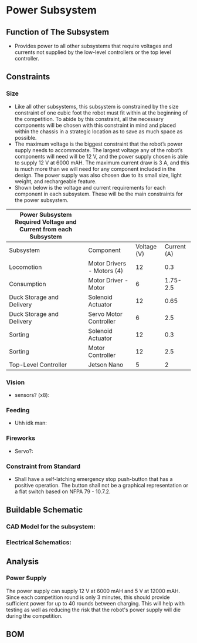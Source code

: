# **Power Subsystem**
## **Function of The Subsystem** 
- Provides power to all other subsystems that require voltages and currents not supplied by the low-level controllers or the top level controller.
## **Constraints**
### **Size**
- Like all other subsystems, this subsystem is constrained by the size constraint of one cubic foot the robot must fit within at the beginning of the competition. To abide by this constraint, all the necessary components will be chosen with this constraint in mind and placed within the chassis in a strategic location as to save as much space as possible.
- The maximum voltage is the biggest constraint that the robot’s power supply needs to accommodate. The largest voltage any of the robot’s components will need will be 12 V, and the power supply chosen is able to supply 12 V at 6000 mAH. The maximum current draw is 3 A, and this is much more than we will need for any component included in the design. The power supply was also chosen due to its small size, light weight, and rechargeable feature.
- Shown below is the voltage and current requirements for each component in each subsystem. These will be the main constraints for the power subsystem.

| Power Subsystem Required Voltage and Current from each Subsystem |                            |             |             |
|----------------------------------------------------------------|----------------------------|-------------|-------------|
| Subsystem                                                      | Component                  | Voltage (V) | Current (A) |
| Locomotion                                                     | Motor Drivers - Motors (4) | 12          | 0.3         |
| Consumption                                                    | Motor Driver - Motor       | 6           | 1.75-2.5    |
| Duck Storage and Delivery                                      | Solenoid Actuator          | 12          | 0.65        |
| Duck Storage and Delivery                                      | Servo Motor Controller     | 6           | 2.5         |
| Sorting                                                        | Solenoid Actuator          | 12          | 0.3         |
| Sorting                                                        | Motor Controller           | 12          | 2.5         |
| Top-Level Controller                                           | Jetson Nano                | 5           | 2           |

### **Vision** 
- sensors? (x8):
### **Feeding**
- Uhh idk man:
### **Fireworks**
- Servo?:
### **Constraint from Standard**

- Shall have a self-latching emergency stop push-button that has a positive operation. The button shall not be a graphical representation or a flat switch based on NFPA 79 - 10.7.2.

## **Buildable Schematic**

### **CAD Model for the subsystem:**

### **Electrical Schematics:**

## **Analysis**

### **Power Supply** 
The power supply can supply 12 V at 6000 mAH and 5 V at 12000 mAH. Since each competition round is only 3 minutes, this should provide sufficient power for up to 40 rounds between charging. This will help with testing as well as reducing the risk that the robot's power supply will die during the competition.

## **BOM**
